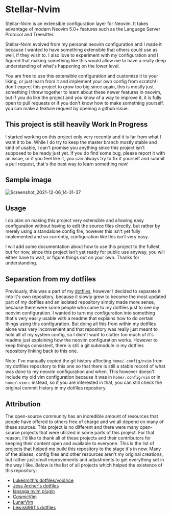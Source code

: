 # Stellar-Nvim

Stellar-Nvim is an extensible configuration layer for Neovim. It takes advantage of modern Neovim 5.0+ features such as
the Language Server Protocol and Treesitter.

Stellar-Nvim evolved from my personal neovim configuration and I made it because I wanted to have something extensible
that others could use as well, if they wish to. I also love to experiment with my configuration and I figured that
making something like this would allow me to have a really deep understanding of what's happening on the lower level.

You are free to use this extensible configuration and customize it to your liking, or just learn from it and implement
your own config from scratch! I don't expect this project to grow too big since again, this is mostly just something I
threw together to learn about these newer features in neovim, but if you do like the project and you know of a way to
improve it, it is fully open to pull requests or if you don't know how to make something yourself, you can make a
feature request by opening a github issue.

## This project is still heavily Work In Progress

I started working on this project only very recently and it is far from what I want it to be. While I do try to keep
the master branch mostly stable and kind of usable, I can't promise you anything since this project isn't supposed to
be ready just yet. If you do find some bug, please report it with an issue, or if you feel like it, you can always try
to fix it yourself and submit a pull request, that's the best way to learn something new!

## Sample image

![Screenshot_2021-12-06_14-31-37](https://user-images.githubusercontent.com/20902250/144854879-f35de259-cea1-4415-9a3b-b093fe008836.png)

## Usage

I do plan on making this project very extensible and allowing easy configuration without having to edit the source
files directly, but rather by merely using a standalone config file, however this isn't yet fully implemented and so
currently, configuration like this isn't very easy.

I will add some documentation about how to use this project to the fullest, but for now, since this project isn't yet
ready for public use anyway, you will either have to wait, or figure things out on your own. Thanks for understanding.

## Separation from my dotfiles

Previously, this was a part of my [dotfiles](https://github.com/ItsDrike/dotfiles), however I decided to separate it
into it's own repository, because it slowly grew to become the most updated part of my dotfiles and an isolated
repository simply made more sense, because there were some people who came to my dotfiles just to see my neovim
configuration. I wanted to turn my configuration into something that's very easily usable with a readme that explains
how to do certain things using this configuration. But doing all this from within my dotfiles alone was very
inconvenient and that repository was really just meant to hold all of my system config, so I didn't want to clutter too
much of it's readme just explaining how the neovim configuration works. However to keep things consistent, there is
still a git submodule in my dotfiles repository linking back to this one.

Note: I've manually copied the git history affecting `home/.config/nvim` from my dotfiles repository to this one so
that there is still a stable record of what was done to my neovim configuration and when. This however doesn't include
my old vim configuration because it was in `home/.config/vim` or in `home/.vimrc` instead, so if you are interested in
that, you can still check the original commit history in my dotfiles repository.

## Attribution

The open-source community has an incredible amount of resources that people have offered to others free of charge and
we all depend on many of these sources. This project is no different and there were many open-source projects that were
utilized in some parts of this project. For that reason, I'd like to thank all of these projects and their contributors
for keeping their content open and available to everyone. This is the list of projects that helped me build this
repository to the stage it's in now. Many of the aliases, config files and other resources aren't my original
creations, but rather just small improvements and adjustments to get everything set in the way I like. Below is the
list of all projects which helped the existence of this repository:

- [Lukesmith's dotfiles/voidrice](https://github.com/LukeSmithxyz/voidrice)
- [Jess Archer's dotfiles](https://github.com/jessarcher/dotfiles)
- [lspsaga nvim plugin](https://github.com/glepnir/lspsaga.nvim)
- [CosmicVim](https://github.com/CosmicNvim/CosmicNvim)
- [LunarVim](https://github.com/LunarVim/LunarVim)
- [Lewis6991's dotfiles](https://github.com/lewis6991/dotfiles)
